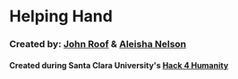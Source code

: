 # Helping Hand
### Created by: [John Roof](https://github.com/jroof88) & [Aleisha Nelson](https://github.com/aleishanelson)
#### Created during Santa Clara University's [Hack 4 Humanity](https://www.hackforhumanity.io)
